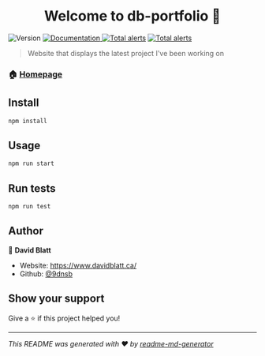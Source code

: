 <h1 align="center">Welcome to db-portfolio 👋</h1>
<p>
  <img alt="Version" src="https://img.shields.io/badge/version-0.1.0-blue.svg?cacheSeconds=2592000" />
  <a href="https://github.com/9dnsb/db-portfolio" target="_blank">
    <img alt="Documentation" src="https://img.shields.io/badge/documentation-yes-brightgreen.svg" />
  </a>
  <a href="https://lgtm.com/projects/g/9dnsb/db-portfolio/alerts/"><img alt="Total alerts" src="https://img.shields.io/lgtm/alerts/g/9dnsb/db-portfolio.svg?logo=lgtm&logoWidth=18"/></a>
<a href="https://lgtm.com/projects/g/9dnsb/db-portfolio/alerts/"><img alt="Total alerts" src="https://img.shields.io/lgtm/alerts/g/9dnsb/db-portfolio.svg?logo=lgtm&logoWidth=18"/></a>
</p>

> Website that displays the latest project I've been working on

### 🏠 [Homepage](https://www.davidblatt.ca/)

## Install

```sh
npm install
```

## Usage

```sh
npm run start
```

## Run tests

```sh
npm run test
```

## Author

👤 **David Blatt**

- Website: https://www.davidblatt.ca/
- Github: [@9dnsb](https://github.com/9dnsb)

## Show your support

Give a ⭐️ if this project helped you!

---

_This README was generated with ❤️ by [readme-md-generator](https://github.com/kefranabg/readme-md-generator)_
